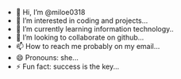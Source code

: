 - 👋 Hi, I’m @miloe0318
- 👀 I’m interested in coding and projects...
- 🌱 I’m currently learning information technology..
- 💞️ I’m looking to collaborate on github...
- 📫 How to reach me probably on my email...
- 😄 Pronouns: she...
- ⚡ Fun fact: success is the key...

<!---
miloe0318/miloe0318 is a ✨ special ✨ repository because its `README.md` (this file) appears on your GitHub profile.
You can click the Preview link to take a look at your changes.
--->
